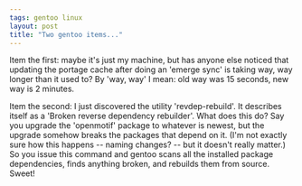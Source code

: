 ```yaml
---
tags: gentoo linux
layout: post
title: "Two gentoo items..."
---
```




<p>Item the first: maybe it's just my machine, but has anyone else noticed that updating the portage cache after doing an 'emerge sync' is taking way, way longer than it used to? By 'way, way' I mean: old way was 15 seconds, new way is 2 minutes.</p>

<p>Item the second: I just discovered the utility 'revdep-rebuild'. It describes itself as a 'Broken reverse dependency rebuilder'. What does this do? Say you upgrade the 'openmotif' package to whatever is newest, but the upgrade somehow breaks the packages that depend on it. (I'm not exactly sure how this happens -- naming changes? -- but it doesn't really matter.) So you issue this command and gentoo scans all the installed package dependencies, finds anything broken, and rebuilds them from source. Sweet!</p>


